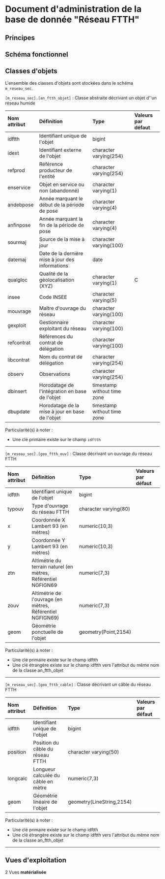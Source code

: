 # Document d'administration de la base de donnée "Réseau FTTH"  

## Principes  

## Schéma fonctionnel 

## Classes d'objets  
L'ensemble des classes d'objets sont stockées dans le schéma `m_reseau_sec`.  

`[m_reseau_sec].[an_ftth_objet]` : Classe abstraite décrivant un objet d''un réseau humide  

| Nom attribut | Définition | Type | Valeurs par défaut |
|:---|:---|:---|:---|
|idftth|Identifiant unique de l'objet|bigint||
|idext|Identifiant externe de l'objet|character varying(254)||
|refprod|Référence producteur de l'entité|character varying(254)||
|enservice|Objet en service ou non (abandonné)|character varying(1)||
|andebpose|Année marquant le début de la période de pose|character varying(4)||
|anfinpose|Année marquant la fin de la période de pose|character varying(4)||
|sourmaj|Source de la mise à jour|character varying(100)||
|datemaj|Date de la dernière mise à jour des informations|date||
|qualgloc|Qualité de la géolocalisation (XYZ)|character varying(1)|C|
|insee|Code INSEE|character varying(5)||
|mouvrage|Maître d'ouvrage du réseau|character varying(100)||
|gexploit|Gestionnaire exploitant du réseau|character varying(100)||
|refcontrat|Références du contrat de délégation|character varying(100)||
|libcontrat|Nom du contrat de délégation|character varying(254)||
|observ|Observations|character varying(254)||
|dbinsert|Horodatage de l'intégration en base de l'objet|timestamp without time zone||
|dbupdate|Horodatage de la mise à jour en base de l'objet|timestamp without time zone||

Particularité(s) à noter :  
* Une clé primaire existe sur le champ `idftth`  

--- 

`[m_reseau_sec].[geo_ftth_ouv]` : Classe décrivant un ouvrage du réseau FTTH  

| Nom attribut | Définition | Type | Valeurs par défaut |
|:---|:---|:---|:---|
|idftth|Identifiant unique de l'objet|bigint|
|typouv|Type d'ouvrage du réseau FTTH|character varying(80)||
|x|Coordonnée X Lambert 93 (en mètres)|numeric(10,3)||
|y|Coordonnée Y Lambert 93 (en mètres)|numeric(10,3)||
|ztn|Altimétrie du terrain naturel (en mètres, Référentiel NGFIGN69|numeric(7,3)||
|zouv|Altimétrie de l'ouvrage (en mètres, Référentiel NGFIGN69)|numeric(7,3)||
|geom|Géométrie ponctuelle de l'objet|geometry(Point,2154)||

Particularité(s) à noter : 
* Une clé primaire existe sur le champ idftth
* Une clé étrangère existe sur le champ idftth vers l'attribut du même nom de la classe an_ftth_objet

---

`[m_reseau_sec].[geo_ftth_cable]` : Classe décrivant un câble du réseau FTTH  

| Nom attribut | Définition | Type | Valeurs par défaut |
|:---|:---|:---|:---|
|idftth|Identifiant unique de l'objet|bigint||
|position|Position du câble du réseau FTTH|character varying(50)||
|longcalc|Longueur calculée du câble en mètre|numeric(7,3)||
|geom|Géométrie linéaire de l'objet|geometry(LineString,2154)||

Particularité(s) à noter : 
* Une clé primaire existe sur le champ idftth
* Une clé étrangère existe sur le champ idftth vers l'attribut du même nom de la classe an_ftth_objet

---

## Vues d'exploitation  

2 Vues **matérialisée**
